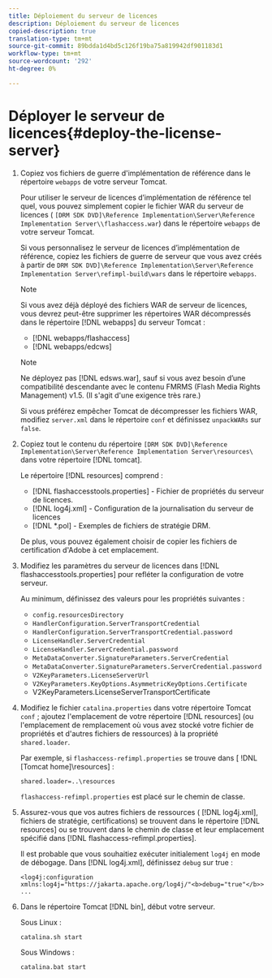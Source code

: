 ```yaml
---
title: Déploiement du serveur de licences
description: Déploiement du serveur de licences
copied-description: true
translation-type: tm+mt
source-git-commit: 89bdda1d4bd5c126f19ba75a819942df901183d1
workflow-type: tm+mt
source-wordcount: '292'
ht-degree: 0%

---
```



# Déployer le serveur de licences{#deploy-the-license-server}

1. Copiez vos fichiers de guerre d&#39;implémentation de référence dans le répertoire `webapps` de votre serveur Tomcat.

   Pour utiliser le serveur de licences d’implémentation de référence tel quel, vous pouvez simplement copier le fichier WAR du serveur de licences ( `[DRM SDK DVD]\Reference Implementation\Server\Reference Implementation Server\\flashaccess.war`) dans le répertoire `webapps` de votre serveur Tomcat.

   Si vous personnalisez le serveur de licences d’implémentation de référence, copiez les fichiers de guerre de serveur que vous avez créés à partir de `DRM SDK DVD]\Reference Implementation\Server\Reference Implementation Server\refimpl-build\wars` dans le répertoire `webapps`.

   >[!NOTE]
   >
   >Si vous avez déjà déployé des fichiers WAR de serveur de licences, vous devrez peut-être supprimer les répertoires WAR décompressés dans le répertoire [!DNL webapps] du serveur Tomcat :
   >
   >* [!DNL webapps/flashaccess]
   >* [!DNL webapps/edcws]


   >[!NOTE]
   >
   >Ne déployez pas [!DNL edsws.war], sauf si vous avez besoin d’une compatibilité descendante avec le contenu FMRMS (Flash Media Rights Management) v1.5. (Il s&#39;agit d&#39;une exigence très rare.)
   >
   >Si vous préférez empêcher Tomcat de décompresser les fichiers WAR, modifiez `server.xml` dans le répertoire `conf` et définissez `unpackWARs` sur `false`.

1. Copiez tout le contenu du répertoire `[DRM SDK DVD]\Reference Implementation\Server\Reference Implementation Server\resources\` dans votre répertoire [!DNL tomcat].

   Le répertoire [!DNL resources] comprend :

   * [!DNL flashaccesstools.properties] - Fichier de propriétés du serveur de licences.
   * [!DNL log4j.xml] - Configuration de la journalisation du serveur de licences
   * [!DNL *.pol] - Exemples de fichiers de stratégie DRM.

   De plus, vous pouvez également choisir de copier les fichiers de certification d&#39;Adobe à cet emplacement.

1. Modifiez les paramètres du serveur de licences dans [!DNL flashaccesstools.properties] pour refléter la configuration de votre serveur.

   Au minimum, définissez des valeurs pour les propriétés suivantes :

   * `config.resourcesDirectory`
   * `HandlerConfiguration.ServerTransportCredential`
   * `HandlerConfiguration.ServerTransportCredential.password`
   * `LicenseHandler.ServerCredential`
   * `LicenseHandler.ServerCredential.password`
   * `MetaDataConverter.SignatureParameters.ServerCredential`
   * `MetaDataConverter.SignatureParameters.ServerCredential.password`
   * `V2KeyParameters.LicenseServerUrl`
   * `V2KeyParameters.KeyOptions.AsymmetricKeyOptions.Certificate`
   * V2KeyParameters.LicenseServerTransportCertificate

1. Modifiez le fichier `catalina.properties` dans votre répertoire Tomcat `conf` ; ajoutez l&#39;emplacement de votre répertoire [!DNL resources] (ou l&#39;emplacement de remplacement où vous avez stocké votre fichier de propriétés et d&#39;autres fichiers de ressources) à la propriété `shared.loader`.

   Par exemple, si `flashaccess-refimpl.properties` se trouve dans [ !DNL [Tomcat home]\resources\] :

   ```
   shared.loader=..\resources
   ```

   `flashaccess-refimpl.properties` est placé sur le chemin de classe.
1. Assurez-vous que vos autres fichiers de ressources ( [!DNL log4j.xml], fichiers de stratégie, certifications) se trouvent dans le répertoire [!DNL resources] ou se trouvent dans le chemin de classe et leur emplacement spécifié dans [!DNL flashaccess-refimpl.properties].

   Il est probable que vous souhaitiez exécuter initialement `log4j` en mode de débogage. Dans [!DNL log4j.xml], définissez `debug` sur true :

   ```
   <log4j:configuration xmlns:log4j="https://jakarta.apache.org/log4j/"<b>debug="true"</b>>
   ...
   ```

1. Dans le répertoire Tomcat [!DNL bin], début votre serveur.

   Sous Linux :

   ```
   catalina.sh start
   ```

   Sous Windows :

   ```
   catalina.bat start
   ```
